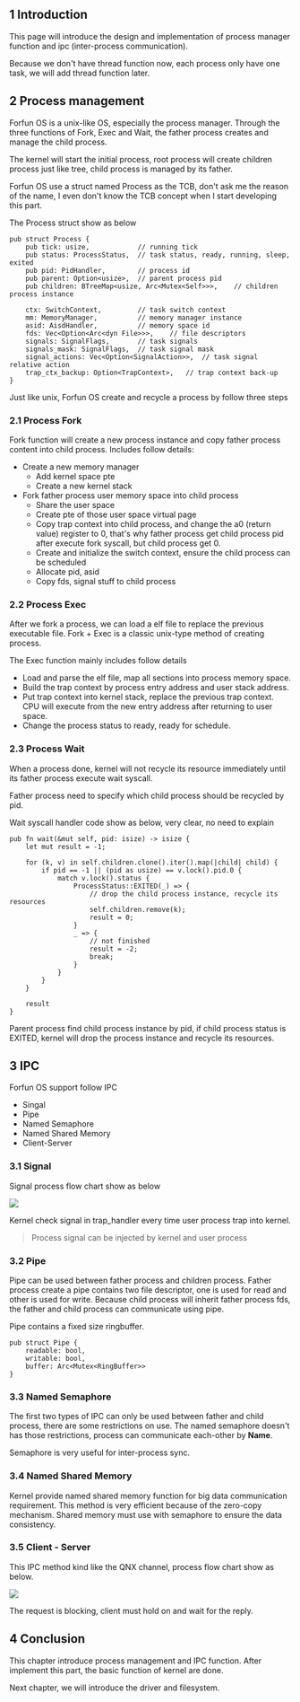 ## 1 Introduction

This page will introduce the design and implementation of process manager function and ipc (inter-process communication).

Because we don't have thread function now, each process only have one task, we will add thread function later.

## 2 Process management

Forfun OS is a unix-like OS, especially the process manager. Through the three functions of Fork, Exec and Wait, the father process creates and manage the child process.

The kernel will start the initial process, root process will create children process just like tree, child process is managed by its father.

Forfun OS use a struct named Process as the TCB, don't ask me the reason of the name, I even don't know the TCB concept when I start developing this part.

The Process struct show as below

```
pub struct Process {
    pub tick: usize,            // running tick
    pub status: ProcessStatus,  // task status, ready, running, sleep, exited
    pub pid: PidHandler,        // process id
    pub parent: Option<usize>,  // parent process pid
    pub children: BTreeMap<usize, Arc<Mutex<Self>>>,    // children process instance
    
    ctx: SwitchContext,         // task switch context
    mm: MemoryManager,          // memory manager instance
    asid: AisdHandler,          // memory space id
    fds: Vec<Option<Arc<dyn File>>>,    // file descriptors
    signals: SignalFlags,       // task signals
    signals_mask: SignalFlags,  // task signal mask
    signal_actions: Vec<Option<SignalAction>>,  // task signal relative action
    trap_ctx_backup: Option<TrapContext>,   // trap context back-up
}
```

Just like unix, Forfun OS create and recycle a process by follow three steps

### 2.1 Process Fork

Fork function will create a new process instance and copy father process content into child process. Includes follow details:

- Create a new memory manager
  - Add kernel space pte
  - Create a new kernel stack
- Fork father process user memory space into child process
  - Share the user space
  - Create pte of those user space virtual page
  - Copy trap context into child process, and change the a0 (return value) register to 0, that's why father process get child process pid after execute fork syscall, but child process get 0.
  - Create and initialize the switch context, ensure the child process can be scheduled
  - Allocate pid, asid
  - Copy fds, signal stuff to child process

### 2.2 Process Exec

After we fork a process, we can load a elf file to replace the previous executable file. Fork + Exec is a classic unix-type method of creating process. 

The Exec function mainly includes follow details

- Load and parse the elf file, map all sections into process memory space.
- Build the trap context by process entry address and user stack address.
- Put trap context into kernel stack, replace the previous trap context. CPU will execute from the new entry address after returning to user space.
- Change the process status to ready, ready for schedule.

### 2.3 Process Wait

When a process done, kernel will not recycle its resource immediately until its father process execute wait syscall.

Father process need to specify which child process should be recycled by pid.

Wait syscall handler code show as below, very clear, no need to explain

```
pub fn wait(&mut self, pid: isize) -> isize {
    let mut result = -1;

    for (k, v) in self.children.clone().iter().map(|child| child) {
        if pid == -1 || (pid as usize) == v.lock().pid.0 {
            match v.lock().status {
                ProcessStatus::EXITED(_) => {
                    // drop the child process instance, recycle its resources
                    self.children.remove(k);
                    result = 0;
                }
                _ => {
                    // not finished
                    result = -2;
                    break;
                }
            }
        }
    }

    result
}
```

Parent process find child process instance by pid, if child process status is EXITED, kernel will drop the process instance and recycle its resources.

## 3 IPC

Forfun OS support follow IPC

- Singal
- Pipe
- Named Semaphore
- Named Shared Memory
- Client-Server

### 3.1 Signal

Signal process flow chart show as below

<img src="../../drawio/signal_en.svg" name="Signal" >

Kernel check signal in trap_handler every time user process trap into kernel.

> Process signal can be injected by kernel and user process

### 3.2 Pipe

Pipe can be used between father process and children process. Father process create a pipe contains two file descriptor, one is used for read and other is used for write. Because child process will inherit father process fds, the father and child process can communicate using pipe.

Pipe contains a fixed size ringbuffer.

```
pub struct Pipe {
    readable: bool,
    writable: bool,
    buffer: Arc<Mutex<RingBuffer>>
}
```

### 3.3 Named Semaphore

The first two types of IPC can only be used between father and child process, there are some restrictions on use. The named semaphore doesn't has those restrictions, process can communicate each-other by **Name**.

Semaphore is very useful for inter-process sync.

### 3.4 Named Shared Memory

Kernel provide named shared memory function for big data communication requirement. This method is very efficient because of the zero-copy mechanism. Shared memory must use with semaphore to ensure the data consistency.

### 3.5 Client - Server

This IPC method kind like the QNX channel, process flow chart show as below.

<img src="../../drawio/server.svg" name="Client - Server" >

The request is blocking, client must hold on and wait for the reply.

## 4 Conclusion

This chapter introduce process management and IPC function. After implement this part, the basic function of kernel are done. 

Next chapter, we will introduce the driver and filesystem.